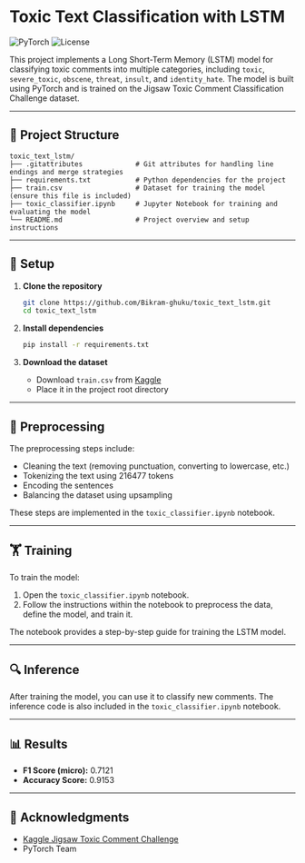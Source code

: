 
# Toxic Text Classification with LSTM

![PyTorch](https://img.shields.io/badge/PyTorch-EE4C2C?logo=pytorch&logoColor=white)
![License](https://img.shields.io/badge/license-MIT-blue.svg)

This project implements a Long Short-Term Memory (LSTM) model for classifying toxic comments into multiple categories, including `toxic`, `severe_toxic`, `obscene`, `threat`, `insult`, and `identity_hate`. The model is built using PyTorch and is trained on the Jigsaw Toxic Comment Classification Challenge dataset.

---

## 📁 Project Structure

```
toxic_text_lstm/
├── .gitattributes             # Git attributes for handling line endings and merge strategies
├── requirements.txt           # Python dependencies for the project
├── train.csv                  # Dataset for training the model (ensure this file is included)
├── toxic_classifier.ipynb     # Jupyter Notebook for training and evaluating the model
└── README.md                  # Project overview and setup instructions
```

---

## 🔧 Setup

1. **Clone the repository**

   ```bash
   git clone https://github.com/Bikram-ghuku/toxic_text_lstm.git
   cd toxic_text_lstm
   ```

2. **Install dependencies**

   ```bash
   pip install -r requirements.txt
   ```

3. **Download the dataset**

   - Download `train.csv` from [Kaggle](https://www.kaggle.com/competitions/jigsaw-toxic-comment-classification-challenge/data)
   - Place it in the project root directory

---

## 🧹 Preprocessing

The preprocessing steps include:

- Cleaning the text (removing punctuation, converting to lowercase, etc.)
- Tokenizing the text using 216477 tokens
- Encoding the sentences
- Balancing the dataset using upsampling

These steps are implemented in the `toxic_classifier.ipynb` notebook.

---

## 🏋️ Training

To train the model:

1. Open the `toxic_classifier.ipynb` notebook.
2. Follow the instructions within the notebook to preprocess the data, define the model, and train it.

The notebook provides a step-by-step guide for training the LSTM model.

---

## 🔍 Inference

After training the model, you can use it to classify new comments. The inference code is also included in the `toxic_classifier.ipynb` notebook.

---

## 📊 Results

- **F1 Score (micro):** 0.7121  
- **Accuracy Score:** 0.9153


---

## 🙌 Acknowledgments

- [Kaggle Jigsaw Toxic Comment Challenge](https://www.kaggle.com/c/jigsaw-toxic-comment-classification-challenge)
- PyTorch Team
